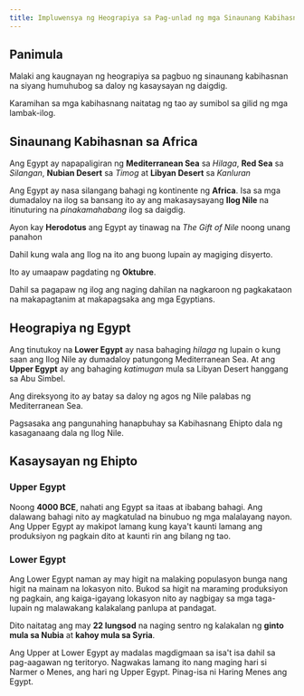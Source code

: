 ```yaml
---
title: Impluwensya ng Heograpiya sa Pag-unlad ng mga Sinaunang Kabihasnan
---
```


## Panimula

Malaki ang kaugnayan ng heograpiya sa pagbuo ng sinaunang kabihasnan na siyang humuhubog sa daloy ng kasaysayan ng daigdig.

Karamihan sa mga kabihasnang naitatag ng tao ay sumibol sa gilid ng mga lambak-ilog.

## Sinaunang Kabihasnan sa Africa

Ang Egypt ay napapaligiran ng **Mediterranean Sea** sa _Hilaga_, **Red Sea** sa _Silangan_, **Nubian Desert** sa _Timog_ at **Libyan Desert** sa _Kanluran_

Ang Egypt ay nasa silangang bahagi ng kontinente ng **Africa**. Isa sa mga dumadaloy na ilog sa bansang ito ay ang makasaysayang **Ilog Nile** na itinuturing na _pinakamahabang_ ilog sa daigdig.

Ayon kay **Herodotus** ang Egypt ay tinawag na _The Gift of Nile_ noong unang panahon

Dahil kung wala ang Ilog na ito ang buong lupain ay magiging disyerto.

Ito ay umaapaw pagdating ng **Oktubre**.

Dahil sa pagapaw ng ilog ang naging dahilan na nagkaroon ng pagkakataon na makapagtanim at makapagsaka ang mga Egyptians.

## Heograpiya ng Egypt

Ang tinutukoy na **Lower Egypt** ay nasa bahaging _hilaga_ ng lupain o kung saan ang Ilog Nile ay dumadaloy patungong Mediterranean Sea. At ang **Upper Egypt** ay ang bahaging _katimugan_ mula sa Libyan Desert hanggang sa Abu Simbel.

Ang direksyong ito ay batay sa daloy ng agos ng Nile palabas ng Mediterranean Sea.

Pagsasaka ang pangunahing hanapbuhay sa Kabihasnang Ehipto dala ng kasaganaang dala ng Ilog Nile.

## Kasaysayan ng Ehipto

### Upper Egypt

Noong **4000 BCE**, nahati ang Egypt sa itaas at ibabang bahagi. Ang dalawang bahagi nito ay magkatulad na binubuo ng mga malalayang nayon. Ang Upper Egypt ay makipot lamang kung kaya't kaunti lamang ang produksiyon ng pagkain dito at kaunti rin ang bilang ng tao.

### Lower Egypt

Ang Lower Egypt naman ay may higit na malaking populasyon bunga nang higit na mainam na lokasyon nito. Bukod sa higit na maraming produksiyon ng pagkain, ang kaiga-igayang lokasyon nito ay nagbigay sa mga taga-lupain ng malawakang kalakalang panlupa at pandagat.

Dito naitatag ang may **22 lungsod** na naging sentro ng kalakalan ng **ginto mula sa Nubia** at **kahoy mula sa Syria**.

Ang Upper at Lower Egypt ay madalas magdigmaan sa isa't isa dahil sa pag-aagawan ng teritoryo. Nagwakas lamang ito nang maging hari si Narmer o Menes, ang hari ng Upper Egypt. Pinag-isa ni Haring Menes ang Egypt. 


